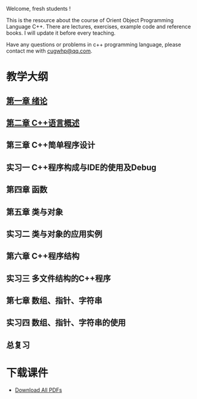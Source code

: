 Welcome, fresh students !

This is the resource about the course of Orient Object Programming Language C++.
There are lectures, exercises, example code and reference books. I will update it before every teaching.

Have any questions or problems in c++ programming language, please contact me with <cugwhp@qq.com>.

# 教学大纲
## [第一章 绪论](./Ch1_Introduction.md)
## [第二章 C++语言概述](/Ch2_C++Basic.md)
## 第三章 C++简单程序设计
## 实习一 C++程序构成与IDE的使用及Debug
## 第四章 函数
## 第五章 类与对象
## 实习二 类与对象的应用实例
## 第六章 C++程序结构	
## 实习三 多文件结构的C++程序
## 第七章 数组、指针、字符串
## 实习四 数组、指针、字符串的使用 
## 总复习

# 下载课件
- [Download All PDFs](https://github.com/cugwhp/OOPCPP/tree/master/docs/PDFs)
